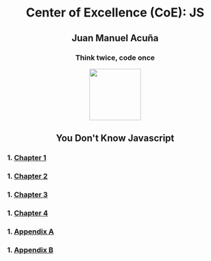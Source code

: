 <h1 align='center'>Center of Excellence (CoE): JS</h1>
<h2 align='center'>Juan Manuel Acuña</h2>
<h3 align='center'>Think twice, code once</h3>

<p align="center">
  <img src="https://upload.wikimedia.org/wikipedia/commons/thumb/9/99/Unofficial_JavaScript_logo_2.svg/2048px-Unofficial_JavaScript_logo_2.svg.png" width="120" />
</p>

<h2 align='center'>You Don't Know Javascript</h2>

### 1. [Chapter 1](https://github.com/Unosquare-CoE-JavaScript/juan-manuel-acuna/tree/training/YDNJSY_Get_Started/chapter_1.md)

### 1. [Chapter 2](https://github.com/Unosquare-CoE-JavaScript/juan-manuel-acuna/tree/training/YDNJSY_Get_Started/chapter_2.md)

### 1. [Chapter 3](https://github.com/Unosquare-CoE-JavaScript/juan-manuel-acuna/tree/training/YDNJSY_Get_Started/chapter_3.md)

### 1. [Chapter 4](https://github.com/Unosquare-CoE-JavaScript/juan-manuel-acuna/tree/training/YDNJSY_Get_Started/chapter_4.md)

### 1. [Appendix A](https://github.com/Unosquare-CoE-JavaScript/juan-manuel-acuna/tree/training/YDNJSY_Get_Started/appendix_a.md)

### 1. [Appendix B](https://github.com/Unosquare-CoE-JavaScript/juan-manuel-acuna/tree/training/YDNJSY_Get_Started/appendix_b.md)
